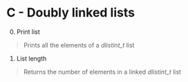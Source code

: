 # C - Doubly linked lists
0. Print list
> Prints all the elements of a *dlistint_t* list
1. List length
> Returns the number of elements in a linked *dlistint_t* list
